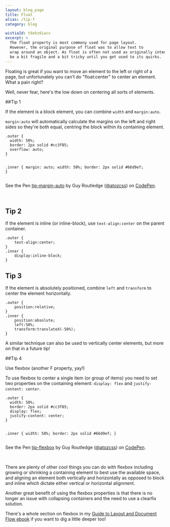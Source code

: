 ```yaml
---
layout: blog_page
title: Float
alias: /tip-f
category: blog

wistiaId: t8ekz6iwcv
excerpt: >
  The float property is most commony used for page layout.
  However, the original purpose of float was to allow text to
  wrap around an object. As float is often not used as originally intended, working with it can
  be a bit fragile and a bit tricky until you get used to its quirks. 
---
```


Floating is great if you want to move an element to the left or right of a page, but unfortunately you can’t do "float:center" to center an element. What a pain right?

Well, never fear, here's the low down on centering all sorts of elements.

##Tip 1

If the element is a block element, you can combine `width` and `margin:auto`.

`margin:auto` will automatically calculate the margins on the left and right sides so they're both equal, centring the block within its containing element.

<div data-height="268" data-theme-id="17492" data-slug-hash="LVaMrG" data-default-tab="css" data-user="atozcss" class='codepen'><pre><code>.outer {
  width: 50%;
  border: 2px solid #cc3f85;
  overflow: auto;
}

.inner {
  margin: auto;
  width: 50%;
  border: 2px solid #66d9ef;
}</code></pre>
<p>See the Pen <a href='http://codepen.io/atozcss/pen/LVaMrG/'>tip-margin-auto</a> by Guy Routledge (<a href='http://codepen.io/atozcss'>@atozcss</a>) on <a href='http://codepen.io'>CodePen</a>.</p>
</div><script async src="//assets.codepen.io/assets/embed/ei.js"></script>

<br>

## Tip 2

If the element is inline (or inline-block), use `text-align:center` on the parent container.

	.outer {
		text-align:center;
	}
	.inner {
		display:inline-block;
	}

## Tip 3

If the element is absolutely positioned, combine `left` and `transform` to center the element horizontally.

	.outer {
		position:relative;
	}
	.inner {
		position:absolute;
		left:50%;
		transform:translateX(-50%);
	}

A similar technique can also be used to vertically center elements, but more on that in a future tip!

##Tip 4

Use flexbox (another F property, yay!)

To use flexbox to center a single item (or group of items) you need to set two properties on the containing element: `display: flex` and `justify-content: center`.

<div data-height="268" data-theme-id="17492" data-slug-hash="XbGoYL" data-default-tab="css" data-user="atozcss" class='codepen'><pre><code>.outer {
  width: 50%;
  border: 2px solid #cc3f85;
  display: flex;
  justify-content: center;
}

.inner {
  width: 50%;
  border: 2px solid #66d9ef;
}</code></pre>
<p>See the Pen <a href='http://codepen.io/atozcss/pen/XbGoYL/'>tip-flexbox</a> by Guy Routledge (<a href='http://codepen.io/atozcss'>@atozcss</a>) on <a href='http://codepen.io'>CodePen</a>.</p>
</div><script async src="//assets.codepen.io/assets/embed/ei.js"></script>

<br>

There are plenty of other cool things you can do with flexbox including growing or shrinking a containing element to best use the available space, and aligning an element both vertically and horizontally as opposed to block and inline which dictate either vertical or horizontal alignment.

Another great benefit of using the flexbox properties is that there is no longer an issue with collapsing containers and the need to use a clearfix solution.

There's a whole section on flexbox in my <a href="/books">Guide to
Layout and Document Flow ebook</a> if you want to dig a little deeper
too!
